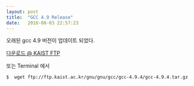 ```yaml
---
layout: post
title:  "GCC 4.9 Release"
date:   2016-08-03 22:57:23
---
```



오래된 gcc 4.9 버전이 업데이트 되었다.

[다운로드 @ KAIST FTP](ftp://ftp.kaist.ac.kr/gnu/gnu/gcc/gcc-4.9.4/gcc-4.9.4.tar.gz)

또는 Terminal 에서

    $  wget ftp://ftp.kaist.ac.kr/gnu/gnu/gcc/gcc-4.9.4/gcc-4.9.4.tar.gz
    
    
